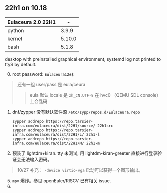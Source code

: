 ﻿
22h1 on 10.18
------
|Eulaceura 2.0 22H1|-|
|---|---|
|python|3.9.9|
|kernel|5.10.0|
|bash|5.1.8|

desktop with preinstalled graphical environment, 
systemd log not printed to ttyS by default.

0. root password: `Eulaceura12#$`
> 还有一组 user/pass 是 eula/ceura
> > eula 默认 locale 是 `zh_CN.UTF-8` 在 hvc0 （QEMU SDL console）上会乱码
1. dnf/zypper 没有默认软件源 `/etc/zypp/repos.d/Eulaceura.repo`
	```
	zypper addrepo https://repo.tarsier-infra.com/eulaceura/dist/22H1/source/ 22h1src
	zypper addrepo https://repo.tarsier-infra.com/eulaceura/dist/22H1/L/ 22h1-l
	zypper addrepo https://repo.tarsier-infra.com/eulaceura/dist/22H1/M/ 22h1-m
	```
2.  预装了 lightdm+kiran. tty 未测试, 用 lightdm-kiran-greeter 直接进行登录验证会无法输入密码。
> 10/27 补充： `-device virtio-vga` 启动可以获得一个图形输出。 
5.  `mpv` 爆炸。参见 openEuler/RISCV 已有相关 issue.
6.  

